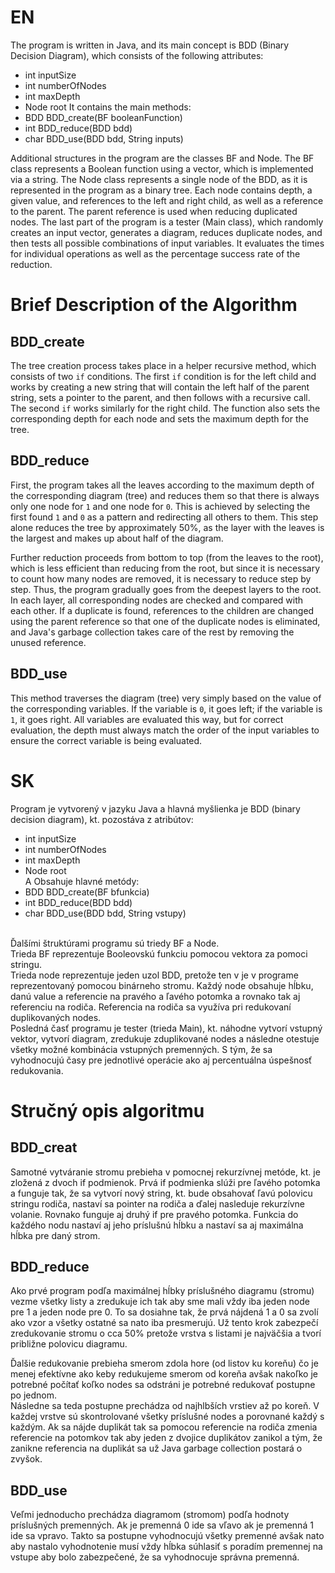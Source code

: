 # EN
The program is written in Java, and its main concept is BDD (Binary Decision Diagram), which consists of the following attributes:
* int inputSize
* int numberOfNodes
* int maxDepth
* Node root
It contains the main methods:
* BDD BDD_create(BF booleanFunction)
* int BDD_reduce(BDD bdd)
* char BDD_use(BDD bdd, String inputs)

Additional structures in the program are the classes BF and Node.
The BF class represents a Boolean function using a vector, which is implemented via a string.
The Node class represents a single node of the BDD, as it is represented in the program as a binary tree. Each node contains depth, a given value, and references to the left and right child, as well as a reference to the parent. The parent reference is used when reducing duplicated nodes.
The last part of the program is a tester (Main class), which randomly creates an input vector, generates a diagram, reduces duplicate nodes, and then tests all possible combinations of input variables. It evaluates the times for individual operations as well as the percentage success rate of the reduction.

# Brief Description of the Algorithm
## BDD_create
The tree creation process takes place in a helper recursive method, which consists of two `if` conditions. The first `if` condition is for the left child and works by creating a new string that will contain the left half of the parent string, sets a pointer to the parent, and then follows with a recursive call. The second `if` works similarly for the right child. The function also sets the corresponding depth for each node and sets the maximum depth for the tree.

## BDD_reduce
First, the program takes all the leaves according to the maximum depth of the corresponding diagram (tree) and reduces them so that there is always only one node for `1` and one node for `0`. This is achieved by selecting the first found `1` and `0` as a pattern and redirecting all others to them. This step alone reduces the tree by approximately 50%, as the layer with the leaves is the largest and makes up about half of the diagram.

Further reduction proceeds from bottom to top (from the leaves to the root), which is less efficient than reducing from the root, but since it is necessary to count how many nodes are removed, it is necessary to reduce step by step.
Thus, the program gradually goes from the deepest layers to the root. In each layer, all corresponding nodes are checked and compared with each other. If a duplicate is found, references to the children are changed using the parent reference so that one of the duplicate nodes is eliminated, and Java's garbage collection takes care of the rest by removing the unused reference.

## BDD_use
This method traverses the diagram (tree) very simply based on the value of the corresponding variables. If the variable is `0`, it goes left; if the variable is `1`, it goes right. All variables are evaluated this way, but for correct evaluation, the depth must always match the order of the input variables to ensure the correct variable is being evaluated.


# SK
Program je vytvorený v jazyku Java a hlavná myšlienka je BDD (binary decision diagram), kt. pozostáva z atribútov: <br>
* int inputSize
* int numberOfNodes
* int maxDepth
* Node root<br>
A Obsahuje hlavné metódy: <br>
* BDD BDD_create(BF bfunkcia)
* int BDD_reduce(BDD bdd)
* char BDD_use(BDD bdd, String vstupy)
<br>
Ďalšími štruktúrami programu sú triedy BF a Node. <br>
Trieda BF reprezentuje Booleovskú funkciu pomocou vektora za pomoci stringu. <br>
Trieda node reprezentuje jeden uzol BDD, pretože ten v je v programe reprezentovaný pomocou binárneho stromu. Každý node obsahuje hĺbku, danú value a referencie na pravého a ľavého potomka a rovnako tak aj referenciu na rodiča. Referencia na rodiča sa využíva pri redukovaní duplikovaných nodes. <br>
Posledná časť programu je tester (trieda Main), kt. náhodne vytvorí vstupný vektor, vytvorí diagram, zredukuje zduplikované nodes a následne otestuje všetky možné kombinácia vstupných premenných. S tým, že sa vyhodnocujú časy pre jednotlivé operácie ako aj percentuálna úspešnosť redukovania. <br>

# Stručný opis algoritmu
## BDD_creat
Samotné vytváranie stromu prebieha v pomocnej rekurzívnej metóde, kt. je zložená z dvoch if podmienok. Prvá if podmienka slúži pre ľavého potomka a funguje tak, že sa vytvorí nový string, kt. bude obsahovať ľavú polovicu stringu rodiča, nastaví sa pointer na rodiča a ďalej nasleduje rekurzívne volanie. Rovnako funguje aj druhý if pre pravého potomka. Funkcia do každého nodu nastaví aj jeho príslušnú hĺbku a nastaví sa aj maximálna hĺbka pre daný strom. <br>

## BDD_reduce
Ako prvé program podľa maximálnej hĺbky príslušného diagramu (stromu) vezme všetky listy a zredukuje ich tak aby sme mali vždy iba jeden node pre 1 a jeden node pre 0. To sa dosiahne tak, že prvá nájdená 1 a 0 sa zvolí ako vzor a všetky ostatné sa nato iba presmerujú. Už tento krok zabezpečí zredukovanie stromu o cca 50% pretože vrstva s listami je najväčšia a tvorí približne polovicu diagramu. <br>

Ďalšie redukovanie prebieha smerom zdola hore (od listov ku koreňu) čo je menej efektívne ako keby redukujeme smerom od koreňa avšak nakoľko je potrebné počítať koľko nodes sa odstráni je potrebné redukovať postupne po jednom. <br>
Následne sa teda postupne prechádza od najhlbších vrstiev až po koreň. V každej vrstve sú skontrolované všetky príslušné nodes a porovnané každý s každým. Ak sa nájde duplikát tak sa pomocou referencie na rodiča zmenia referencie na potomkov tak aby jeden z dvojice duplikátov zanikol a tým, že zanikne referencia na duplikát sa už Java garbage collection postará o zvyšok. <br>

## BDD_use
Veľmi jednoducho prechádza diagramom (stromom) podľa hodnoty príslušných premenných. Ak je premenná 0 ide sa vľavo ak je premenná 1 ide sa vpravo. Takto sa postupne vyhodnocujú všetky premenné avšak nato aby nastalo vyhodnotenie musí vždy hĺbka súhlasiť s poradím premennej na vstupe aby bolo zabezpečené, že sa vyhodnocuje správna premenná.
